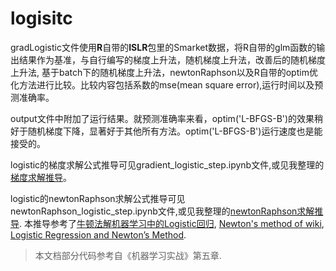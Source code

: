 # logisitc
gradLogistic文件使用**R**自带的**ISLR**包里的Smarket数据，将R自带的glm函数的输出结果作为基准，与自行编写的梯度上升法，随机梯度上升法，改善后的随机梯度上升法, 基于batch下的随机梯度上升法，newtonRaphson以及R自带的optim优化方法进行比较。比较内容包括系数的mse(mean square error),运行时间以及预测准确率。    

output文件中附加了运行结果。就预测准确率来看，optim('L-BFGS-B')的效果稍好于随机梯度下降，显著好于其他所有方法。optim('L-BFGS-B')运行速度也是能接受的。 

logistic的梯度求解公式推导可见gradient_logistic_step.ipynb文件,或见我整理的[梯度求解推导](http://nbviewer.jupyter.org/github/ChenShicong/logisitc/blob/master/gradient_logisitc_step.ipynb)。   

logistic的newtonRaphson求解公式推导可见newtonRaphson_logistic_step.ipynb文件,或见我整理的[newtonRaphson求解推导](http://nbviewer.jupyter.org/github/ChenShicong/logisitc/blob/master/newtonRaphson_logisitc_step.ipynb). 本推导参考了[牛顿法解机器学习中的Logistic回归](https://blog.csdn.net/baimafujinji/article/details/51179381), [Newton's method of wiki](https://en.wikipedia.org/wiki/Newton%27s_method), [Logistic Regression and Newton’s Method](https://www.stat.cmu.edu/~cshalizi/350/lectures/26/lecture-26.pdf).

> 本文档部分代码参考自《机器学习实战》第五章.


